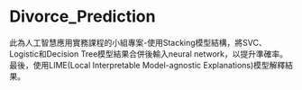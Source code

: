 # Divorce_Prediction

此為人工智慧應用實務課程的小組專案-使用Stacking模型結構，將SVC、Logistic和Decision Tree模型結果合併後輸入neural network，以提升準確率。最後，使用LIME(Local Interpretable Model-agnostic Explanations)模型解釋結果。
